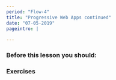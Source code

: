 ```yaml
---
period: "Flow-4"
title: "Progressive Web Apps continued"
date: "07-05-2019"
pageintro: | 
   
---
```


### Before this lesson you should:
<!--readings_begin-->

<!--readings_end-->

### Exercises
<!--exercises_begin-->

<!--exercises_end-->